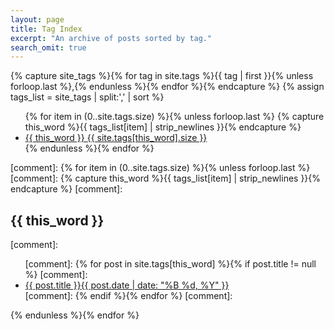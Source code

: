 ```yaml
---
layout: page
title: Tag Index
excerpt: "An archive of posts sorted by tag."
search_omit: true
---
```


{% capture site_tags %}{% for tag in site.tags %}{{ tag | first }}{% unless forloop.last %},{% endunless %}{% endfor %}{% endcapture %}
{% assign tags_list = site_tags | split:',' | sort %}

<ul class="tag-box inline">
  {% for item in (0..site.tags.size) %}{% unless forloop.last %}
    {% capture this_word %}{{ tags_list[item] | strip_newlines }}{% endcapture %}
    <li><a href="#{{ this_word }}">{{ this_word }} <span>{{ site.tags[this_word].size }}</span></a></li>
  {% endunless %}{% endfor %}
</ul>

[comment]: {% for item in (0..site.tags.size) %}{% unless forloop.last %}
[comment]: {% capture this_word %}{{ tags_list[item] | strip_newlines }}{% endcapture %}
[comment]: <h2 id="{{ this_word }}">{{ this_word }}</h2>
[comment]: <ul class="post-list">
[comment]: {% for post in site.tags[this_word] %}{% if post.title != null %}
[comment]:   <li><a href="{{ site.url }}{{ post.url }}">{{ post.title }}<span class="entry-date"><time datetime="{{ post.date | date_to_xmlschema }}">{{ post.date | date: "%B %d, %Y" }}</time></span></a></li>
[comment]: {% endif %}{% endfor %}
[comment]: </ul>
{% endunless %}{% endfor %}
